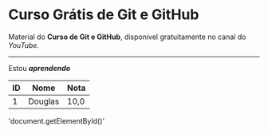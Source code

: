 # Curso Grátis de Git e GitHub
Material do **Curso de Git e GitHub**, disponível gratuitamente no canal do *YouTube*.
***

Estou __*aprendendo*__

ID | Nome | Nota
---|---|---
1 | Douglas | 10,0

'document.getElementById()'
